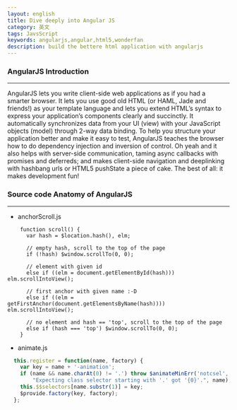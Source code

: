 ```yaml
---
layout: english
title: Dive deeply into Angular JS
category: 英文
tags: JavsScript
keywords: angularjs,angular,html5,wonderfan
description: build the bettere html application with angularjs
---
```


### AngularJS Introduction
---
AngularJS lets you write client-side web applications as if you had a smarter browser. It lets you use good old HTML (or HAML, Jade and friends!) as your template language and lets you extend HTML’s syntax to express your application’s components clearly and succinctly. It automatically synchronizes data from your UI (view) with your JavaScript objects (model) through 2-way data binding. To help you structure your application better and make it easy to test, AngularJS teaches the browser how to do dependency injection and inversion of control. Oh yeah and it also helps with server-side communication, taming async callbacks with promises and deferreds; and makes client-side navigation and deeplinking with hashbang urls or HTML5 pushState a piece of cake. The best of all: it makes development fun!


### Source code Anatomy of AngularJS
---

+ anchorScroll.js
```javscript
    function scroll() {
      var hash = $location.hash(), elm;

      // empty hash, scroll to the top of the page
      if (!hash) $window.scrollTo(0, 0);

      // element with given id
      else if ((elm = document.getElementById(hash))) elm.scrollIntoView();

      // first anchor with given name :-D
      else if ((elm = getFirstAnchor(document.getElementsByName(hash)))) elm.scrollIntoView();

      // no element and hash == 'top', scroll to the top of the page
      else if (hash === 'top') $window.scrollTo(0, 0);
    }

```
+ animate.js
```js
  this.register = function(name, factory) {
    var key = name + '-animation';
    if (name && name.charAt(0) != '.') throw $animateMinErr('notcsel',
        "Expecting class selector starting with '.' got '{0}'.", name);
    this.$$selectors[name.substr(1)] = key;
    $provide.factory(key, factory);
  };
```
